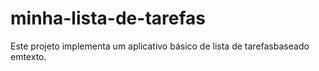 # minha-lista-de-tarefas
Este projeto implementa um aplicativo básico de lista de tarefasbaseado emtexto.
